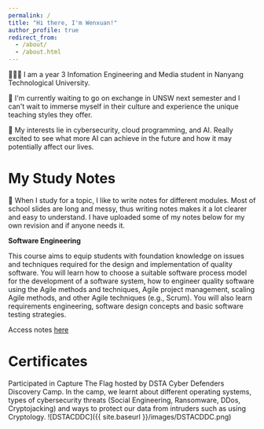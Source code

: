 ```yaml
---
permalink: /
title: "Hi there, I'm Wenxuan!"
author_profile: true
redirect_from: 
  - /about/
  - /about.html
---
```


👩🏻‍💻 I am a year 3 Infomation Engineering and Media student in Nanyang Technological University.

🐨 I'm currently waiting to go on exchange in UNSW next semester and I can't wait to immerse myself in their culture and experience the unique teaching styles they offer. 

🔎 My interests lie in cybersecurity, cloud programming, and AI. Really excited to see what more AI can achieve in the future and how it may potentially affect our lives.

My Study Notes
======
📝 When I study for a topic, I like to write notes for different modules. Most of school slides are long and messy, thus writing notes makes it a lot clearer and easy to understand. I have uploaded some of my notes below for my own revision and if anyone needs it. 

**Software Engineering**

This course aims to equip students with foundation knowledge on issues and techniques required for the design and implementation of quality software. You will learn how to choose a suitable software process model for the development of a software system, how to engineer quality software using the Agile methods and techniques, Agile project management, scaling Agile methods, and other Agile techniques (e.g., Scrum). You will also learn requirements engineering, software design concepts and basic software testing strategies.

Access notes [here](https://h-wenxuan.github.io/aboutme/files/SoftwareEngineeringNotes.pdf)

Certificates
======
Participated in Capture The Flag hosted by DSTA Cyber Defenders Discovery Camp. In the camp, we learnt about different operating systems, types of cybersecurity threats (Social Engineering, Ransomware, DDos, Cryptojacking) and ways to protect our data from intruders such as using Cryptology.
![DSTACDDC]({{ site.baseurl }}/images/DSTACDDC.png)
